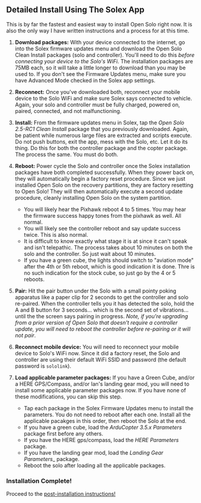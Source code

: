 ## Detailed Install Using The Solex App ##
This is by far the fastest and easiest way to install Open Solo right now. It is also the only way I have written instructions and a process for at this time.

1. **Download packages:** With your device connected to the internet, go into the Solex firmware updates menu and download the Open Solo Clean Install packages (solo and controller). You'll need to do this _before connecting your device to the Solo's WiFi_.  The installation packages are 75MB each, so it will take a little longer to download than you may be used to. If you don't see the Firmware Updates menu, make sure you have Advanced Mode checked in the Solex app settings.

2. **Reconnect:** Once you've downloaded both, reconnect your mobile device to the Solo WiFi and make sure Solex says connected to vehicle. Again, your solo and controller must be fully charged, powered on, paired, connected, and not malfunctioning. 

3. **Install:** From the firmware updates menu in Solex, tap the _Open Solo 2.5-RC1 Clean Install_ package that you previously downloaded. Again, be patient while numerous large files are extracted and scripts execute. Do not push buttons, exit the app, mess with the Solo, etc. Let it do its thing. Do this for both the controller package and the copter package. The process the same. You must do both.

4. **Reboot:** Power cycle the Solo and controller once the Solex installation packages have both completed successfully. When they power back on, they will automatically begin a factory reset procedure. Since we just installed Open Solo on the recovery partitions, they are factory resetting to Open Solo! They will then automatically execute a second update procedure, cleanly installing Open Solo on the system partition.
    - You will likely hear the Pixhawk reboot 4 to 5 times. You may hear the firmware success happy tones from the pixhawk as well. All normal.
    - You will likely see the controller reboot and say update success twice. This is also normal.
    - It is difficult to know exactly what stage it is at since it can't speak and isn't telepathic. The process takes about 10 minutes on both the solo and the controller.  So just wait about 10 minutes.
    - If you have a green cube, the lights should switch to "aviation mode" after the 4th or 5th reboot, which is good indication it is done. Thre is no such indication for the stock cube, so just go by the 4 or 5 reboots.

5. **Pair:** Hit the pair button under the Solo with a small pointy poking apparatus like a paper clip for 2 seconds to get the controller and solo re-paired. When the controller tells you it has detected the solo, hold the A and B button for 3 seconds... which is the second set of vibrations... until the the screen says pairing in progress. _Note, if you're upgrading from a prior version of Open Solo that doesn't require a controller update, you will need to reboot the controller before re-pairing or it will not pair_.

6. **Reconnect mobile device:** You will need to reconnect your mobile device to Solo's WiFi now.  Since it did a factory reset, the Solo and controller are using their default WiFi SSID and password (the default password is `sololink`).

7. **Load applicable parameter packages:** If you have a Green Cube, and/or a HERE GPS/Compass, and/or Ian's landing gear mod, you will need to install some applicable parameter packages now.  If you have none of these modifications, you can skip this step.
   - Tap each package in the Solex Firmware Updates menu to install the parameters. You do not need to reboot after each one. Install all the applicable pacakges in this order, then reboot the Solo at the end.
   - If you have a green cube, load the _ArduCopter 3.5.x Parameters_ package first before any others.
   - If you have the HERE gps/compass, load the _HERE Parameters_ package.
   - If you have the landing gear mod, load the _Landing Gear Parameters__ package.
   - Reboot the solo after loading all the applicable packages.
   
### Installation Complete! ###
Proceed to the [post-installation instructions!](../master/install_post.md)

